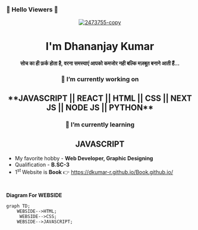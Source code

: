### 🙏 Hello Viewers 🙏
<p align="center"><a href="https://ibb.co/PMpnXcS"><img src="https://i.ibb.co/PMpnXcS/2473755-copy.png" alt="2473755-copy" border="0"></a></p>

<h1 align="center">I'm Dhananjay Kumar</h1>
<h4 align="center">सोच का ही फ़र्क होता है, वरना समस्याएं आपको कमजोर नही बल्कि मज़बूत बनाने आती हैं…</h4>

<!-- **Dkumar-R/DKumar-R** is a ✨ _special_ ✨ repository because its `README.md` (this file) appears on your GitHub profile. -->

<!-- Here are some ideas to get you started: -->
<h3 align="center">🔭 I’m currently working on </h3>
<h2 align="center"> **JAVASCRIPT || REACT || HTML || CSS || NEXT JS || NODE JS || PYTHON** </h2>
<h3 align="center">🌱 I’m currently learning </h3>
<h2 align="center">JAVASCRIPT</h2>

- My favorite hobby - **Web Developer, Graphic Designing**
- Qualification - **B.SC-3**
- 1<sup>st </sup> Website is **Book** 👉 https://dkumar-r.github.io/Book.github.io/
    <h1></h1>
**Diagram For WEBSIDE**
```mermaid
graph TD;
    WEBSIDE-->HTML;
     WEBSIDE-->CSS;
    WEBSIDE-->JAVASCRIPT;
```

